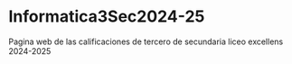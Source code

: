 # Informatica3Sec2024-25
Pagina web de las calificaciones de tercero de secundaria liceo excellens 2024-2025
